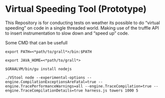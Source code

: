 # Virtual Speeding Tool (Prototype) 

This Repository is for conducting tests on weather its possible to do “virtual speeding” on code in a single threaded world.
Making use of the truffle API to insert instrumentation to slow down and “speed up” code.

Some CMD that can be usefull

```
export PATH=<*path/to/grall*>/bin:$PATH

export JAVA_HOME=<*path/to/grall*>

$GRAALVM/bin/gu install nodejs

./VStool node --experimental-options --engine.CompilationExceptionsAreFatal=true --engine.TracePerformanceWarnings=all --engine.TraceCompilation=true --engine.TraceCompilationDetails=true harness.js towers 1000 5
```